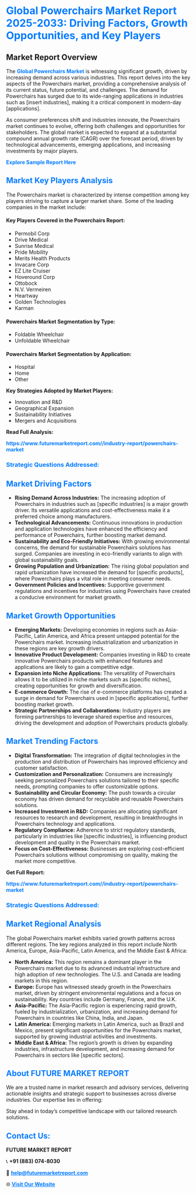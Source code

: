 <h1 style="color: #007BFF;">Global Powerchairs Market Report 2025-2033: Driving Factors, Growth Opportunities, and Key Players</h1>

<section id="overview">
<h2>Market Report Overview</h2>
<p>The <a href="https://www.futuremarketreport.com//industry-report/powerchairs-market" style="color: #007BFF; text-decoration: none;"><strong>Global Powerchairs Market</strong></a> is witnessing significant growth, driven by increasing demand across various industries. This report delves into the key aspects of the Powerchairs market, providing a comprehensive analysis of its current status, future potential, and challenges. The demand for Powerchairs has surged due to its wide-ranging applications in industries such as [insert industries], making it a critical component in modern-day [applications].</p>
<p>As consumer preferences shift and industries innovate, the Powerchairs market continues to evolve, offering both challenges and opportunities for stakeholders. The global market is expected to expand at a substantial compound annual growth rate (CAGR) over the forecast period, driven by technological advancements, emerging applications, and increasing investments by major players.</p>
</section>

<section id="overview">
<p><a href="https://www.futuremarketreport.com//request-sample/reportId=79675" style="color: #007BFF; text-decoration: none;"><strong>Explore Sample Report Here</strong></a></p>
</section>

<section id="key-players">
<h2 style="color: #007BFF;">Market Key Players Analysis</h2>
<p>The Powerchairs market is characterized by intense competition among key players striving to capture a larger market share. Some of the leading companies in the market include:</p>
<h4>Key Players Covered in the Powerchairs Report:</h4>
<ul><li>Permobil Corp</li><li>Drive Medical</li><li>Sunrise Medical</li><li>Pride Mobility</li><li>Merits Health Products</li><li>Invacare Corp</li><li>EZ Lite Cruiser</li><li>Hoveround Corp</li><li>Ottobock</li><li>N.V. Vermeiren</li><li>Heartway</li><li>Golden Technologies</li><li>Karman</li></ul>
<h4>Powerchairs Market Segmentation by Type:</h4>
<ul><li>Foldable Wheelchair</li><li>Unfoldable Wheelchair</li></ul>

<h4>Powerchairs Market Segmentation by Application:</h4>
<ul><li>Hospital</li><li>Home</li><li>Other</li></ul>
<p><strong>Key Strategies Adopted by Market Players:</strong></p>
<ul>
<li>Innovation and R&D</li>
<li>Geographical Expansion</li>
<li>Sustainability Initiatives</li>
<li>Mergers and Acquisitions</li>
</ul>
</section>

<section>
<p><strong>Read Full Analysis: </strong></p><a href="https://www.futuremarketreport.com//industry-report/powerchairs-market" style="color: #007BFF; text-decoration: none;"><strong>https://www.futuremarketreport.com//industry-report/powerchairs-market</strong></a>
<h3 style="color: #007BFF;">Strategic Questions Addressed:</h3>
</section>

<section id="driving-factors">
<h2 style="color: #007BFF;">Market Driving Factors</h2>
<ul>
<li><strong>Rising Demand Across Industries:</strong> The increasing adoption of Powerchairs in industries such as [specific industries] is a major growth driver. Its versatile applications and cost-effectiveness make it a preferred choice among manufacturers.</li>
<li><strong>Technological Advancements:</strong> Continuous innovations in production and application technologies have enhanced the efficiency and performance of Powerchairs, further boosting market demand.</li>
<li><strong>Sustainability and Eco-Friendly Initiatives:</strong> With growing environmental concerns, the demand for sustainable Powerchairs solutions has surged. Companies are investing in eco-friendly variants to align with global sustainability goals.</li>
<li><strong>Growing Population and Urbanization:</strong> The rising global population and rapid urbanization have increased the demand for [specific products], where Powerchairs plays a vital role in meeting consumer needs.</li>
<li><strong>Government Policies and Incentives:</strong> Supportive government regulations and incentives for industries using Powerchairs have created a conducive environment for market growth.</li>
</ul>
</section>

<section id="growth-opportunities">
<h2 style="color: #007BFF;">Market Growth Opportunities</h2>
<ul>
<li><strong>Emerging Markets:</strong> Developing economies in regions such as Asia-Pacific, Latin America, and Africa present untapped potential for the Powerchairs market. Increasing industrialization and urbanization in these regions are key growth drivers.</li>
<li><strong>Innovative Product Development:</strong> Companies investing in R&D to create innovative Powerchairs products with enhanced features and applications are likely to gain a competitive edge.</li>
<li><strong>Expansion into Niche Applications:</strong> The versatility of Powerchairs allows it to be utilized in niche markets such as [specific niches], creating opportunities for growth and diversification.</li>
<li><strong>E-commerce Growth:</strong> The rise of e-commerce platforms has created a surge in demand for Powerchairs used in [specific applications], further boosting market growth.</li>
<li><strong>Strategic Partnerships and Collaborations:</strong> Industry players are forming partnerships to leverage shared expertise and resources, driving the development and adoption of Powerchairs products globally.</li>
</ul>
</section>

<section id="trending-factors">
<h2 style="color: #007BFF;">Market Trending Factors</h2>
<ul>
<li><strong>Digital Transformation:</strong> The integration of digital technologies in the production and distribution of Powerchairs has improved efficiency and customer satisfaction.</li>
<li><strong>Customization and Personalization:</strong> Consumers are increasingly seeking personalized Powerchairs solutions tailored to their specific needs, prompting companies to offer customizable options.</li>
<li><strong>Sustainability and Circular Economy:</strong> The push towards a circular economy has driven demand for recyclable and reusable Powerchairs solutions.</li>
<li><strong>Increased Investment in R&D:</strong> Companies are allocating significant resources to research and development, resulting in breakthroughs in Powerchairs technology and applications.</li>
<li><strong>Regulatory Compliance:</strong> Adherence to strict regulatory standards, particularly in industries like [specific industries], is influencing product development and quality in the Powerchairs market.</li>
<li><strong>Focus on Cost-Effectiveness:</strong> Businesses are exploring cost-efficient Powerchairs solutions without compromising on quality, making the market more competitive.</li>
</ul>
</section>

<section>
<p><strong>Get Full Report: </strong></p><a href="https://www.futuremarketreport.com//industry-report/powerchairs-market" style="color: #007BFF; text-decoration: none;"><strong>https://www.futuremarketreport.com//industry-report/powerchairs-market</strong></a>
<h3 style="color: #007BFF;">Strategic Questions Addressed:</h3>
</section>


<section id="regional-analysis">
<h2 style="color: #007BFF;">Market Regional Analysis</h2>
<p>The global Powerchairs market exhibits varied growth patterns across different regions. The key regions analyzed in this report include North America, Europe, Asia-Pacific, Latin America, and the Middle East & Africa:</p>
<ul>
<li><strong>North America:</strong> This region remains a dominant player in the Powerchairs market due to its advanced industrial infrastructure and high adoption of new technologies. The U.S. and Canada are leading markets in this region.</li>
<li><strong>Europe:</strong> Europe has witnessed steady growth in the Powerchairs market, driven by stringent environmental regulations and a focus on sustainability. Key countries include Germany, France, and the U.K.</li>
<li><strong>Asia-Pacific:</strong> The Asia-Pacific region is experiencing rapid growth, fueled by industrialization, urbanization, and increasing demand for Powerchairs in countries like China, India, and Japan.</li>
<li><strong>Latin America:</strong> Emerging markets in Latin America, such as Brazil and Mexico, present significant opportunities for the Powerchairs market, supported by growing industrial activities and investments.</li>
<li><strong>Middle East & Africa:</strong> The region’s growth is driven by expanding industries, infrastructure development, and increasing demand for Powerchairs in sectors like [specific sectors].</li>
</ul>
</section>

<footer>
<h2 style="color: #007BFF;">About FUTURE MARKET REPORT</h2>
<p>We are a trusted name in market research and advisory services, delivering actionable insights and strategic support to businesses across diverse industries. Our expertise lies in offering:</p>

<p>Stay ahead in today’s competitive landscape with our tailored research solutions.</p>

<h2 style="color: #007BFF;">Contact Us:</h2>
<p><strong>FUTURE MARKET REPORT</strong></p>
<p>📞 <strong>+91 (883) 074-8030</strong></p>
<p>📧 <strong><a href="mailto:help@futuremarketreport.com" style="color: #007BFF;">help@futuremarketreport.com</a></strong></p>
<p>🌐 <strong><a href="https://www.futuremarketreport.com/" style="color: #007BFF;">Visit Our Website</a></strong></p>
</footer>
